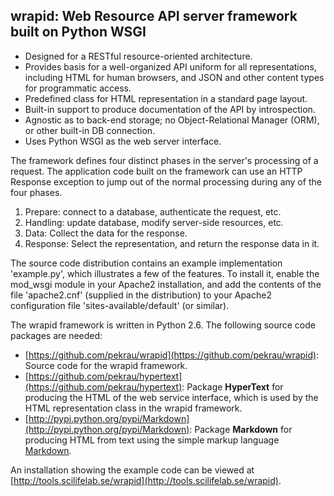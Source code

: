  wrapid: Web Resource API server framework built on Python WSGI
---------------------------------------------------------------

- Designed for a RESTful resource-oriented architecture.
- Provides basis for a well-organized API uniform for all representations,
  including HTML for human browsers, and JSON and other content types
  for programmatic access.
- Predefined class for HTML representation in a standard page layout.
- Built-in support to produce documentation of the API by introspection.
- Agnostic as to back-end storage; no Object-Relational Manager (ORM),
  or other built-in DB connection.
- Uses Python WSGI as the web server interface.

The framework defines four distinct phases in the server's processing
of a request. The application code built on the framework can use
an HTTP Response exception to jump out of the normal processing
during any of the four phases.

1. Prepare: connect to a database, authenticate the request, etc.
2. Handling: update database, modify server-side resources, etc.
3. Data: Collect the data for the response.
4. Response: Select the representation, and return the response data in it.

The source code distribution contains an example implementation 'example.py',
which illustrates a few of the features. To install it, enable the mod_wsgi
module in your Apache2 installation, and add the contents of the file
'apache2.cnf' (supplied in the distribution) to your Apache2 configuration
file 'sites-available/default' (or similar).

The wrapid framework is written in Python 2.6. The following source code
packages are needed:

- [https://github.com/pekrau/wrapid](https://github.com/pekrau/wrapid):
 Source code for the wrapid framework.
- [https://github.com/pekrau/hypertext](https://github.com/pekrau/hypertext):
  Package **HyperText** for producing the HTML of the web service interface,
  which is used by the HTML representation class in the wrapid framework.
- [http://pypi.python.org/pypi/Markdown](http://pypi.python.org/pypi/Markdown):
  Package **Markdown** for producing HTML from text using the simple markup
  language [Markdown](http://daringfireball.net/projects/markdown/).

An installation showing the example code can be viewed at
[http://tools.scilifelab.se/wrapid](http://tools.scilifelab.se/wrapid).
